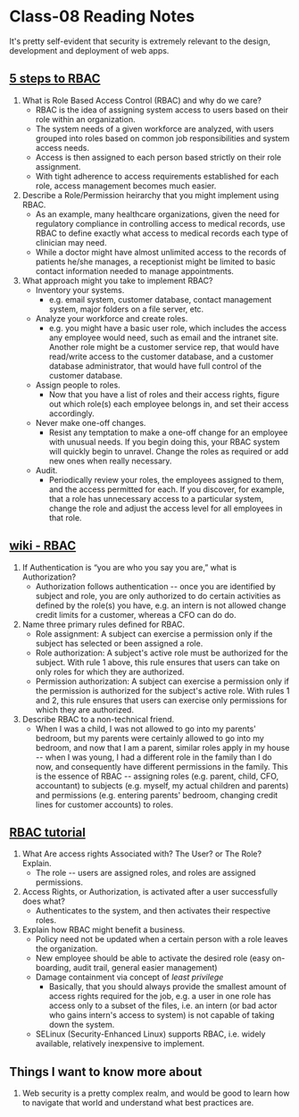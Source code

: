 # Class-08 Reading Notes

It's pretty self-evident that security is extremely relevant to the design, development and deployment of web apps.

## [5 steps to RBAC](https://www.csoonline.com/article/3060780/5-steps-to-simple-role-based-access-control.html)

1. What is Role Based Access Control (RBAC) and why do we care?
    * RBAC is the idea of assigning system access to users based on their role within an organization.
    * The system needs of a given workforce are analyzed, with users grouped into roles based on common job responsibilities and system access needs.
    * Access is then assigned to each person based strictly on their role assignment.
    * With tight adherence to access requirements established for each role, access management becomes much easier.
2. Describe a Role/Permission heirarchy that you might implement using RBAC.
    * As an example, many healthcare organizations, given the need for regulatory compliance in controlling access to medical records, use RBAC to define exactly what access to medical records each type of clinician may need.  
    * While a doctor might have almost unlimited access to the records of patients he/she manages, a receptionist might be limited to basic contact information needed to manage appointments.  
3. What approach might you take to implement RBAC?
    * Inventory your systems.
      * e.g. email system, customer database, contact management system, major folders on a file server, etc.
    * Analyze your workforce and create roles.
      * e.g. you might have a basic user role, which includes the access any employee would need, such as email and the intranet site. Another role might be a customer service rep, that would have read/write access to the customer database, and a customer database administrator, that would have full control of the customer database.
    * Assign people to roles.
      * Now that you have a list of roles and their access rights, figure out which role(s) each employee belongs in, and set their access accordingly.
    * Never make one-off changes.
      * Resist any temptation to make a one-off change for an employee with unusual needs. If you begin doing this, your RBAC system will quickly begin to unravel. Change the roles as required or add new ones when really necessary.
    * Audit.
      * Periodically review your roles, the employees assigned to them, and the access permitted for each. If you discover, for example, that a role has unnecessary access to a particular system, change the role and adjust the access level for all employees in that role.

## [wiki - RBAC](https://en.wikipedia.org/wiki/Role-based_access_control)

1. If Authentication is “you are who you say you are,” what is Authorization?
    * Authorization follows authentication -- once you are identified by subject and role, you are only authorized to do certain activities as defined by the role(s) you have, e.g. an intern is not allowed change credit limits for a customer, whereas a CFO can do do.
2. Name three primary rules defined for RBAC.
    * Role assignment: A subject can exercise a permission only if the subject has selected or been assigned a role.
    * Role authorization: A subject's active role must be authorized for the subject. With rule 1 above, this rule ensures that users can take on only roles for which they are authorized.
    * Permission authorization: A subject can exercise a permission only if the permission is authorized for the subject's active role. With rules 1 and 2, this rule ensures that users can exercise only permissions for which they are authorized.
3. Describe RBAC to a non-technical friend.
    * When I was a child, I was not allowed to go into my parents' bedroom, but my parents were certainly allowed to go into my bedroom, and now that I am a parent, similar roles apply in my house -- when I was young, I had a different role in the family than I do now, and consequently have different permissions in the family.  This is the essence of RBAC -- assigning roles (e.g. parent, child, CFO, accountant) to subjects (e.g. myself, my actual children and parents) and permissions (e.g. entering parents' bedroom, changing credit lines for customer accounts) to roles.

## [RBAC tutorial](https://www.youtube.com/watch?v=C4NP8Eon3cA)

1. What Are access rights Associated with? The User? or The Role? Explain.
    * The role -- users are assigned roles, and roles are assigned permissions.
2. Access Rights, or Authorization, is activated after a user successfully does what?
    * Authenticates to the system, and then activates their respective roles.
3. Explain how RBAC might benefit a business.
    * Policy need not be updated when a certain person with a role leaves the organization.
    * New employee should be able to activate the desired role (easy on-boarding, audit trail, general easier management)
    * Damage containment via concept of *least privilege*
      * Basically, that you should always provide the smallest amount of access rights required for the job, e.g. a user in one role has access only to a subset of the files, i.e. an intern (or bad actor who gains intern's access to system) is not capable of taking down the system.
    * SELinux (Security-Enhanced Linux) supports RBAC, i.e. widely available, relatively inexpensive to implement.

## Things I want to know more about

1. Web security is a pretty complex realm, and would be good to learn how to navigate that world and understand what best practices are.